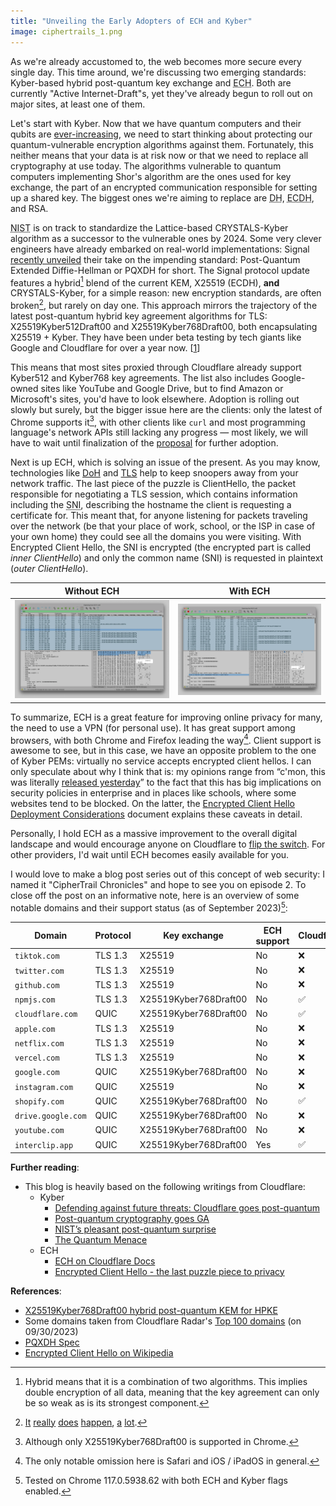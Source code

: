 ```yaml
---
title: "Unveiling the Early Adopters of ECH and Kyber"
image: ciphertrails_1.png
---
```


As we're already accustomed to, the web becomes more secure every single day. This time around, we're discussing two emerging standards: Kyber-based hybrid post-quantum key exchange and <abbr title="Encrypted Client Hello">ECH</abbr>. Both are currently "Active Internet-Draft"s, yet they've already begun to roll out on major sites, at least one of them.

Let's start with Kyber. Now that we have quantum computers and their qubits are [ever-increasing](https://www.ibm.com/quantum/technology#roadmap), we need to start thinking about protecting our quantum-vulnerable encryption algorithms against them. Fortunately, this neither means that your data is at risk now or that we need to replace all cryptography at use today. The algorithms vulnerable to quantum computers implementing Shor's algorithm are the ones used for key exchange, the part of an encrypted communication responsible for setting up a shared key. The biggest ones we're aiming to replace are <abbr title="Diffie-Hellman">DH</abbr>, <abbr title="Elliptic Curve Diffie-Hellman">ECDH</abbr>, and RSA.

<abbr title="The National Institute of Standards and Technology">NIST</abbr> is on track to standardize the Lattice-based CRYSTALS-Kyber algorithm as a successor to the vulnerable ones by 2024. Some very clever engineers have already embarked on real-world implementations: Signal [recently unveiled](https://signal.org/blog/pqxdh/) their take on the impending standard: Post-Quantum Extended Diffie-Hellman or PQXDH for short. The Signal protocol update features a hybrid[^1] blend of the current KEM, X25519 (ECDH), **and** CRYSTALS-Kyber, for a simple reason: new encryption standards, are often broken[^2], but rarely on day one. This approach mirrors the trajectory of the latest post-quantum hybrid key agreement algorithms for TLS: X25519Kyber512Draft00 and X25519Kyber768Draft00, both encapsulating X25519 + Kyber. They have been under beta testing by tech giants like Google and Cloudflare for over a year now. [[1](https://blog.cloudflare.com/post-quantum-for-all/)]

This means that most sites proxied through Cloudflare already support Kyber512 and Kyber768 key agreements. The list also includes Google-owned sites like YouTube and Google Drive, but to find Amazon or Microsoft's sites, you'd have to look elsewhere. Adoption is rolling out slowly but surely, but the bigger issue here are the clients: only the latest of Chrome supports it[^3], with other clients like `curl` and most programming language's network APIs still lacking any progress — most likely, we will have to wait until finalization of the [proposal](https://www.ietf.org/archive/id/draft-westerbaan-cfrg-hpke-xyber768d00-00.html) for further adoption.

Next is up ECH, which is solving an issue of the present. As you may know, technologies like [DoH](https://en.wikipedia.org/wiki/DNS_over_HTTPS) and [TLS](https://en.wikipedia.org/wiki/Transport_Layer_Security) help to keep snoopers away from your network traffic. The last piece of the puzzle is ClientHello, the packet responsible for negotiating a TLS session, which contains information including the <abbr title="Server Name Indication">SNI</abbr>, describing the hostname the client is requesting a certificate for. This meant that, for anyone listening for packets traveling over the network (be that your place of work, school, or the ISP in case of your own home) they could see all the domains you were visiting. With Encrypted Client Hello, the SNI is encrypted (the encrypted part is called _inner ClientHello_) and only the common name (SNI) is requested in plaintext (_outer ClientHello_).

| Without ECH                            | With ECH                                 |
| -------------------------------------- | ---------------------------------------- |
| ![image](/img/ciphertrail/no_ech.webp) | ![image](/img/ciphertrail/with_ech.webp) |

To summarize, ECH is a great feature for improving online privacy for many, the need to use a VPN (for personal use). It has great support among browsers, with both Chrome and Firefox leading the way[^4]. Client support is awesome to see, but in this case, we have an opposite problem to the one of Kyber PEMs: virtually no service accepts encrypted client hellos. I can only speculate about why I think that is: my opinions range from “c'mon, this was literally [released yesterday](https://blog.cloudflare.com/announcing-encrypted-client-hello/)” to the fact that this has big implications on security policies in enterprise and in places like schools, where some websites tend to be blocked. On the latter, the [Encrypted Client Hello Deployment Considerations](https://datatracker.ietf.org/doc/draft-campling-ech-deployment-considerations/) document explains these caveats in detail.

Personally, I hold ECH as a massive improvement to the overall digital landscape and would encourage anyone on Cloudflare to [flip the switch](https://dash.cloudflare.com/?to=/:account/:zone/ssl-tls/edge-certificates). For other providers, I'd wait until ECH becomes easily available for you.

I would love to make a blog post series out of this concept of web security: I named it "CipherTrail Chronicles" and hope to see you on episode 2. To close off the post on an informative note, here is an overview of some notable domains and their support status (as of September 2023)[^5]:

| Domain             | Protocol | Key exchange          | ECH support | Cloudflare? |
| ------------------ | -------- | --------------------- | ----------- | ----------- |
| `tiktok.com`       | TLS 1.3  | X25519                | No          | ❌           |
| `twitter.com`      | TLS 1.3  | X25519                | No          | ❌           |
| `github.com`       | TLS 1.3  | X25519                | No          | ❌           |
| `npmjs.com`        | TLS 1.3  | X25519Kyber768Draft00 | No          | ✅           |
| `cloudflare.com`   | QUIC     | X25519Kyber768Draft00 | No          | ✅           |
| `apple.com`        | TLS 1.3  | X25519                | No          | ❌           |
| `netflix.com`      | TLS 1.3  | X25519                | No          | ❌           |
| `vercel.com`       | TLS 1.3  | X25519                | No          | ❌           |
| `google.com`       | QUIC     | X25519Kyber768Draft00 | No          | ❌           |
| `instagram.com`    | QUIC     | X25519                | No          | ❌           |
| `shopify.com`      | QUIC     | X25519Kyber768Draft00 | No          | ✅           |
| `drive.google.com` | QUIC     | X25519Kyber768Draft00 | No          | ❌           |
| `youtube.com`      | QUIC     | X25519Kyber768Draft00 | No          | ❌           |
| `interclip.app`    | QUIC     | X25519Kyber768Draft00 | Yes         | ✅           |

**Further reading**:
- This blog is heavily based on the following writings from Cloudflare:
  - Kyber
    - [Defending against future threats: Cloudflare goes post-quantum](https://blog.cloudflare.com/post-quantum-for-all/)
    - [Post-quantum cryptography goes GA](https://blog.cloudflare.com/post-quantum-cryptography-ga/)
    - [NIST’s pleasant post-quantum surprise](https://blog.cloudflare.com/nist-post-quantum-surprise/)
    - [The Quantum Menace](https://blog.cloudflare.com/the-quantum-menace/)
  - ECH
    - [ECH on Cloudflare Docs](https://developers.cloudflare.com/ssl/edge-certificates/ech/)
    - [Encrypted Client Hello - the last puzzle piece to privacy](https://blog.cloudflare.com/announcing-encrypted-client-hello/)

**References**:

- [X25519Kyber768Draft00 hybrid post-quantum KEM for HPKE](https://www.ietf.org/archive/id/draft-westerbaan-cfrg-hpke-xyber768d00-00.html)
- Some domains taken from Cloudflare Radar's [Top 100 domains](https://radar.cloudflare.com/domains/) (on 09/30/2023) 
- [PQXDH Spec](https://signal.org/docs/specifications/pqxdh/)
- [Encrypted Client Hello on Wikipedia](https://en.wikipedia.org/wiki/Server_Name_Indication)

[^1]: Hybrid means that it is a combination of two algorithms. This implies double encryption of all data, meaning that the key agreement can only be so weak as is its strongest component.
[^2]: [It](https://eprint.iacr.org/2022/214.pdf) [really](https://eprint.iacr.org/2022/975) [does](https://csrc.nist.gov/CSRC/media/Projects/Post-Quantum-Cryptography/documents/round-1/official-comments/guess-again-official-comment.pdf) [happen](https://arxiv.org/abs/1805.05429), [a](https://arstechnica.com/information-technology/2022/08/sike-once-a-post-quantum-encryption-contender-is-koed-in-nist-smackdown/) [lot](https://groups.google.com/a/list.nist.gov/g/pqc-forum/c/KRh8w03PW4E).
[^3]: Although only X25519Kyber768Draft00 is supported in Chrome.
[^4]: The only notable omission here is Safari and iOS / iPadOS in general.
[^5]: Tested on Chrome 117.0.5938.62 with both ECH and Kyber flags enabled.

